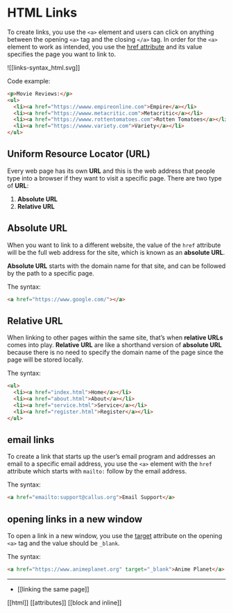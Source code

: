 # HTML Links

To create links, you use the `<a>` element and users can click on anything between the opening `<a>` tag and the closing `</a>` tag. In order for the `<a>` element to work as intended, you use the [href attribute](attributes#^fff13b) and its value specifies the page you want to link to.

![[links-syntax_html.svg]]

Code example:

```html
<p>Movie Reviews:</p>
<ul>
  <li><a href="https://wwww.empireonline.com">Empire</a></li>
  <li><a href="https://wwww.metacritic.com">Metacritic</a></li>
  <li><a href="https://wwww.rottentomatoes.com">Rotten Tomatoes</a></li>
  <li><a href="https://wwww.variety.com">Variety</a></li>
</ul>
```

## Uniform Resource Locator (URL)

Every web page has its own **URL** and this is the web address that people type into a browser if they want to visit a specific page. There are two type of **URL**:

1. **Absolute URL**
2. **Relative URL**

## Absolute URL

When you want to link to a different website, the value of the `href` attribute will be the full web address for the site, which is known as an **absolute URL**.

**Absolute URL** starts with the domain name for that site, and can be followed by the path to a specific page.

The syntax:

```html
<a href="https://www.google.com/"></a>
```

## Relative URL

When linking to other pages within the same site, that’s when **relative URLs** comes into play. **Relative URL** are like a shorthand version of **absolute URL** because there is no need to specify the domain name of the page since the page will be stored locally.

The syntax:

```html
<ul>
  <li><a href="index.html">Home</a></li>
  <li><a href="about.html">About</a></li>
  <li><a href="service.html">Service</a></li>
  <li><a href="register.html">Register</a></li>
</ul>
```

## email links

To create a link that starts up the user’s email program and addresses an email to a specific email address, you use the `<a>` element with the `href` attribute which starts with `mailto:` follow by the email address.

The syntax:

```html
<a href="emailto:support@callus.org">Email Support</a>
```

## opening links in a new window

To open a link in a new window, you use the [target](attributes#^fff13b) attribute on the opening `<a>` tag and the value should be `_blank`.

The syntax:

```html
<a href="https://www.animeplanet.org" target="_blank">Anime Planet</a> <!-- opens in a new window -->
```

---

- [[linking the same page]]

[[html]]
[[attributes]]
[[block and inline]]

